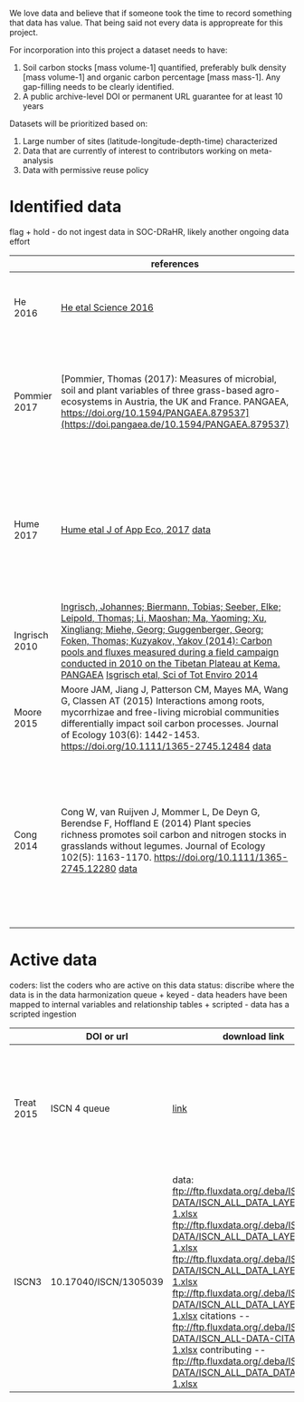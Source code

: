 We love data and believe that if someone took the time to record something that data has value. That being said not every data is appropreate for this project.

For incorporation into this project a dataset needs to have:

1) Soil carbon stocks [mass volume-1] quantified, preferably bulk density [mass volume-1] and organic carbon percentage [mass mass-1]. Any gap-filling needs to be clearly identified.
2) A public archive-level DOI or permanent URL guarantee for at least 10 years

Datasets will be prioritized based on:

1) Large number of sites (latitude-longitude-depth-time) characterized
2) Data that are currently of interest to contributors working on meta-analysis
3) Data with permissive reuse policy

# Identified data

flag
    + hold - do not ingest data in SOC-DRaHR, likely another ongoing data effort

|          | references | description |     identifier     | flag |
| ------ | ----------- | ----------------- | ------------ | ---------- |
| He 2016 | [He etal Science 2016](http://science.sciencemag.org/content/353/6306/1419.full) | This is a soil radiocarbon meta analysis with 150+ data points from several different studies. | @ktoddbrown | hold for MPI group |
| Pommier 2017 | [Pommier, Thomas (2017): Measures of microbial, soil and plant variables of three grass-based agro-ecosystems in Austria, the UK and France. PANGAEA, https://doi.org/10.1594/PANGAEA.879537](https://doi.pangaea.de/10.1594/PANGAEA.879537) | Measures of microbial, soil and plant variables of three grass-based agro-ecosystems in Austria, the UK and France (underrepresented regions) | @marzipanwich | |
| Hume 2017 | [Hume etal J of App Eco, 2017](https://doi.org/10.1111/1365-2664.12942) [data](http://datadryad.org/resource/doi:10.5061/dryad.dd602) | Forest harvest meta-analysis of 808 observations from 49 studies to test the effects of harvesting on the stocks and concentrations of soil C, N, and P and C:N:P ratios relative to uncut control stands | @SJTumber | |
| Ingrisch 2010 | [Ingrisch, Johannes; Biermann, Tobias; Seeber, Elke; Leipold, Thomas; Li, Maoshan; Ma, Yaoming; Xu, Xingliang; Miehe, Georg; Guggenberger, Georg; Foken, Thomas; Kuzyakov, Yakov (2014): Carbon pools and fluxes measured during a field campaign conducted in 2010 on the Tibetan Plateau at Kema. PANGAEA](https://doi.org/10.1594/PANGAEA.833208) [Isgrisch etal, Sci of Tot Enviro 2014](https://doi.org/10.1016/j.scitotenv.2014.10.082) | Tibetan plateau C stocks study | @marzipanwich| |
| Moore 2015 | Moore JAM, Jiang J, Patterson CM, Mayes MA, Wang G, Classen AT (2015) Interactions among roots, mycorrhizae and free-living microbial communities differentially impact soil carbon processes. Journal of Ecology 103(6): 1442-1453. https://doi.org/10.1111/1365-2745.12484 [data](https://doi.org/10.5061/dryad.pb271) | Soil respiration, soil carbon pools, and enzyme activities. | @SJTumber | |
| Cong 2014 | Cong W, van Ruijven J, Mommer L, De Deyn G, Berendse F, Hoffland E (2014) Plant species richness promotes soil carbon and nitrogen stocks in grasslands without legumes. Journal of Ecology 102(5): 1163-1170. https://doi.org/10.1111/1365-2745.12280 [data](http://datadryad.org/resource/doi:10.5061/dryad.p83h7) | Plant species richness promotes soil carbon and nitrogen stocks in grasslands without legumes. Data were collected in the 11-year grassland biodiversity experiment in Wageningen, the Netherlands, in 2010 and 2011. |  @SJTumber | |


# Active data

coders: list the coders who are active on this data
status: discribe where the data is in the data harmonization queue
    + keyed - data headers have been mapped to internal variables and relationship tables
    + scripted - data has a scripted ingestion

|             | DOI or url |  download link | description | coders | status |
| -------- | ----------- | -----------------| ------------- | -------- | ------- |
| Treat 2015 | ISCN 4 queue | [link](http://iscn.fluxdata.org/wp-content/uploads/sites/15/ISCNtemplate_Treat_peatProps_v2.xlsx) | Peat properties synthesis dataset (2MB, XLSX format, download only; ISCNtemplate_Treat_peatProps_v2): This dataset is a synthesis of literature and site-level data on peat properties, C, N, 14C, and vegetation from 366 sites worldwide. Data are available for nearly 16,000 layers from 659 profiles. Data contributed by Claire Treat. | @ktoddbrown | keyed |
| ISCN3 | 10.17040/ISCN/1305039 | data: ftp://ftp.fluxdata.org/.deba/ISCN/ALL-DATA/ISCN_ALL_DATA_LAYER_C1_1-1.xlsx ftp://ftp.fluxdata.org/.deba/ISCN/ALL-DATA/ISCN_ALL_DATA_LAYER_C2_1-1.xlsx ftp://ftp.fluxdata.org/.deba/ISCN/ALL-DATA/ISCN_ALL_DATA_LAYER_C3_1-1.xlsx ftp://ftp.fluxdata.org/.deba/ISCN/ALL-DATA/ISCN_ALL_DATA_LAYER_C1_1-1.xlsx citations -- ftp://ftp.fluxdata.org/.deba/ISCN/ALL-DATA/ISCN_ALL-DATA-CITATION_1-1.xlsx contributing -- ftp://ftp.fluxdata.org/.deba/ISCN/ALL-DATA/ISCN_ALL_DATA_DATASET_1-1.xlsx | Collection of soil survey data from around the world | @ktoddbrown | scripted |

